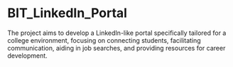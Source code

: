 # BIT_LinkedIn_Portal
The project aims to develop a LinkedIn-like portal specifically tailored for a college environment, focusing on connecting students, facilitating communication, aiding in job searches, and providing resources for career development.

